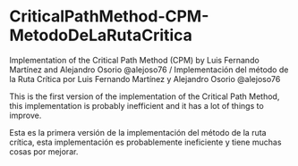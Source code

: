 # CriticalPathMethod-CPM-MetodoDeLaRutaCritica
Implementation of the Critical Path Method (CPM) by Luis Fernando Martínez and Alejandro Osorio @alejoso76 / Implementación del método de la Ruta Crítica por Luis Fernando Martínez y Alejandro Osorio @alejoso76

This is the first version of the implementation of the Critical Path Method, this implementation is probably inefficient
and it has a lot of things to improve.

Esta es la primera versión de la implementación del método de la ruta crítica, esta implementación es probablemente ineficiente
y tiene muchas cosas por mejorar.
